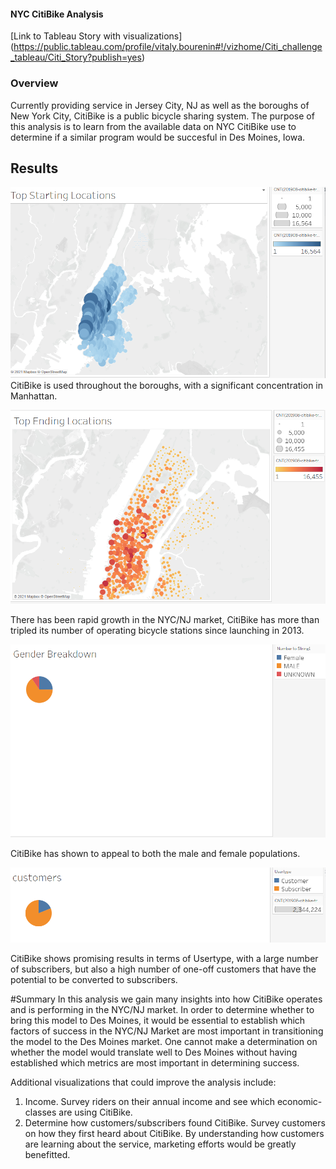 #### NYC CitiBike Analysis


[Link to Tableau Story with visualizations] (https://public.tableau.com/profile/vitaly.bourenin#!/vizhome/Citi_challenge_tableau/Citi_Story?publish=yes)

### Overview
Currently providing service in Jersey City, NJ as well as the boroughs of New York City, CitiBike is a public bicycle sharing system. The purpose of this analysis is to learn from the available data on NYC CitiBike use to determine if a similar program would be succesful in Des Moines, Iowa. 

## Results 
![starting](starting.PNG)
CitiBike is used throughout the boroughs, with a significant concentration in Manhattan. 

![ending](ending.PNG)

There has been rapid growth in the NYC/NJ market, CitiBike has more than tripled its number of operating bicycle stations since launching in 2013. 


![gender](gender.PNG)

CitiBike has shown to appeal to both the male and female populations. 


![Customers](customers.PNG)

CitiBike shows promising results in terms of Usertype, with a large number of subscribers, but also a high number of one-off customers that have the potential to be converted to subscribers. 


#Summary
In this analysis we gain many insights into how CitiBike operates and is performing in the NYC/NJ market. In order to determine whether to bring this model to Des Moines, it would be essential to establish which factors of success in the NYC/NJ Market are most important in transitioning the model to the Des Moines market. One cannot make a determination on whether the model would translate well to Des Moines without having established which metrics are most important in determining success. 

Additional visualizations that could improve the analysis include:
1) Income. Survey riders on their annual income and see which economic-classes are using CitiBike. 
2) Determine how customers/subscribers found CitiBike. Survey customers on how they first heard about CitiBike. By understanding how customers are learning about the service, marketing efforts would be greatly benefitted. 
